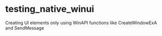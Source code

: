 # testing_native_winui
Creating UI elements only using WinAPI functions like CreateWindowExA and SendMessage
